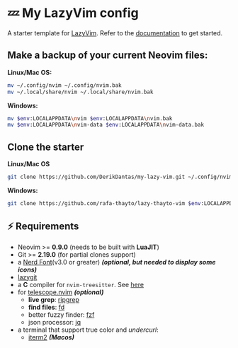 # 💤 My LazyVim config

A starter template for [LazyVim](https://github.com/LazyVim/LazyVim).
Refer to the [documentation](https://lazyvim.github.io/installation) to get started.

## Make a backup of your current Neovim files:

**Linux/Mac OS:**

```sh
mv ~/.config/nvim ~/.config/nvim.bak
mv ~/.local/share/nvim ~/.local/share/nvim.bak
```

**Windows:**

```sh
mv $env:LOCALAPPDATA\nvim $env:LOCALAPPDATA\nvim.bak
mv $env:LOCALAPPDATA\nvim-data $env:LOCALAPPDATA\nvim-data.bak
```

## Clone the starter

**Linux/Mac OS**

```sh
git clone https://github.com/DerikDantas/my-lazy-vim.git ~/.config/nvim
```

**Windows:**

```sh
git clone https://github.com/rafa-thayto/lazy-thayto-vim $env:LOCALAPPDATA\nvim
```

## ⚡️ Requirements

- Neovim >= **0.9.0** (needs to be built with **LuaJIT**)
- Git >= **2.19.0** (for partial clones support)
- a [Nerd Font](https://www.nerdfonts.com/)(v3.0 or greater) **_(optional, but needed to display some icons)_**
- [lazygit](https://github.com/jesseduffield/lazygit)
- a **C** compiler for `nvim-treesitter`. See [here](https://github.com/nvim-treesitter/nvim-treesitter#requirements)
- for [telescope.nvim](https://github.com/nvim-telescope/telescope.nvim) **_(optional)_**
  - **live grep**: [ripgrep](https://github.com/BurntSushi/ripgrep)
  - **find files**: [fd](https://github.com/sharkdp/fd)
  - better fuzzy finder: [fzf](https://github.com/junegunn/fzf)
  - json processor: [jq](https://github.com/jqlang/jq)
- a terminal that support true color and _undercurl_:
  - [iterm2](https://iterm2.com/) **_(Macos)_**

